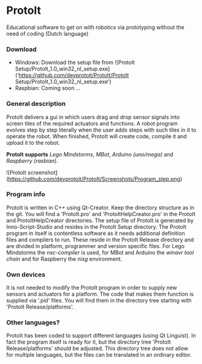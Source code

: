 # ProtoIt

Educational software to get on with robotics via prototyping without the need of coding (Dutch language)

### Download ###
* Windows: Download the setup file from ![ProtoIt Setup/ProtoIt_1.0_win32_nl_setup.exe] ('https://github.com/devprotoit/ProtoIt/ProtoIt Setup/ProtoIt_1.0_win32_nl_setup.exe')
* Raspbian: Coming soon ...

### General description ###

ProtoIt delivers a gui in which users drag and drop sensor signals into screen tiles of the required actuators and functions.
A robot program evolves step by step literally when the user adds steps with such tiles in it to operate the robot.
When finished, ProtoIt will create code, compile it and upload it to the robot.

**ProtoIt supports** *Lego Mindstorms*, *MBot*, *Arduino (uno/mega)* and *Raspberry (rasbian)*.

![ProtoIt screenshot] (https://github.com/devprotoit/ProtoIt/Screenshots/Program_step.png)

### Program info ###

ProtoIt is written in C++ using Qt-Creator. Keep the directory structure as in the git.
You will find a 'ProtoIt.pro' and 'ProtoItHelpCreator.pro' in the ProtoIt and ProtoItHelpCreator directories.
The setup file of ProtoIt is generated by Inno-Script-Studio and resides in the ProtoIt Setup directory.
The ProtoIt program in itself is contentless software as it needs additional definition files and compilers to run.
These reside in the ProtoIt Release directory and are divided in platform, programmer and version specific files.
For Lego Mindstorms the *nxc-compiler* is used, for MBot and Arduino the *winavr tool chain* and for Raspberry the *nixg* environment.

### Own devices ###

It is not needed to modify the ProtoIt program in order to supply new sensors and actuators for a platform.
The code that makes them function is supplied via '.pid' files. You will find them in the directory tree starting with
'ProtoIt Release/platforms'.

### Other languages? ###

ProtoIt has been coded to support different languages (using Qt Linguist).
In fact the program itself is ready for it, but the directory tree 'ProtoIt Release/platforms' should be adjusted.
This directory tree does not allow for multiple languages, but the files can be translated in an ordinary editor.
